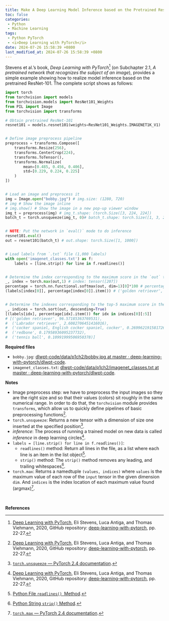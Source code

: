 ```yaml
---
title: Make A Deep Learning Model Inference based on the Pretrained ResNet-101
toc: false
categories:
 - Python
 - Machine Learning
tags:
 - Python PyTorch
 - <i>Deep Learning with PyTorch</i>
date: 2024-07-26 15:58:39 +0800
last_modified_at: 2024-07-26 15:58:39 +0800
---
```


Stevens et al.’s book, *Deep Learning with PyTorch*[^1] (on Subchapter 2.1, *A pretrained network that recognizes the subject of an image*), provides a simple example showing how to realize model inference based on the pretrained ResNet-101. The complete script shows as follows:

```python
import torch
from torchvision import models
from torchvision.models import ResNet101_Weights
from PIL import Image
from torchvision import transforms

# Obtain pretrained ResNet-101
resnet101 = models.resnet101(weights=ResNet101_Weights.IMAGENET1K_V1)


# Define image preprocess pipeline
preprocess = transforms.Compose([
    transforms.Resize(256),
    transforms.CenterCrop(224),
    transforms.ToTensor(),
    transforms.Normalize(
        mean=[0.485, 0.456, 0.406],
        std=[0.229, 0.224, 0.225]
    )
])


# Load an image and preprocess it
img = Image.open("bobby.jpg") # img.size: (1280, 720)
# img # Show the image inline
# img.show() # Show the image in a new pop-up viewer window
img_t = preprocess(img) # img_t.shape: (torch.Size([3, 224, 224])
batch_t = torch.unsqueeze(img_t, 0)# batch_t.shape: torch.Size([1, 3, 224, 224]))


# NOTE: Put the network in `eval()` mode to do inference
resnet101.eval()
out = resnet101(batch_t) # out.shape: torch.Size([1, 1000])


# Load labels from `.txt` file (1,000 labels)
with open('imagenet_classes.txt') as f:
    labels = [line.strip() for line in f.readlines()] 


# Determine the index corresponding to the maximum score in the `out` tensor
_, index = torch.max(out,1) # index: tensor([207])
percentage = torch.nn.functional.softmax(out, dim=1)[0]*100 # percentage.shape: torch.Size([1000])
(labels[index[0]], percentage[index[0]].item()) # ('golden retriever', 96.57185363769531)


# Determine the indexes corresponding to the top-5 maximum score in the `out` tensor
_, indices = torch.sort(out, descending=True)
[(labels[idx], percentage[idx].item()) for idx in indices[0][:5]]
# [('golden retriever', 96.57185363769531),
#  ('Labrador retriever', 2.6082706451416016),
#  ('cocker spaniel, English cocker spaniel, cocker', 0.2699621915817261),
#  ('redbone', 0.17958936095237732),
#  ('tennis ball', 0.10991999506950378)]
```

**Required files**

- `bobby.jpg`: [dlwpt-code/data/p1ch2/bobby.jpg at master · deep-learning-with-pytorch/dlwpt-code](https://github.com/deep-learning-with-pytorch/dlwpt-code/blob/master/data/p1ch2/bobby.jpg).
- `imagenet_classes.txt`: [dlwpt-code/data/p1ch2/imagenet_classes.txt at master · deep-learning-with-pytorch/dlwpt-code](https://github.com/deep-learning-with-pytorch/dlwpt-code/blob/master/data/p1ch2/imagenet_classes.txt).

**Notes**

- Image preprocess step: we have to preprocess the input images so they are the right size and so that their values (colors) sit roughly in the same numerical range. In order to do that, the `torchvision` module provides `transforms`, which allow us to quickly define pipelines of basic preprocessing functions[^1].
- `torch.unsqueeze`: Returns a new tensor with a dimension of size one inserted at the specified position[^2].
- *inference*: The process of running a trained model on new data is called *inference* in deep learning circles[^1].
- `labels = [line.strip() for line in f.readlines()]`:
  - `readlines()` method: Return all lines in the file, as a list where each line is an item in the list object[^4].
  - `strip()` method: The `strip()` method removes any leading, and trailing whitespaces[^3].
- `torch.max`: Returns a namedtuple `(values, indices)` where `values` is the maximum value of each row of the `input` tensor in the given dimension `dim`. And `indices` is the index location of each maximum value found (argmax)[^5].

<br>

**References**

[^1]: [Deep Learning with PyTorch](https://isip.piconepress.com/courses/temple/ece_4822/resources/books/Deep-Learning-with-PyTorch.pdf), Eli Stevens, Luca Antiga, and Thomas Viehmann, 2020, GitHub repository: [deep-learning-with-pytorch](https://github.com/deep-learning-with-pytorch/dlwpt-code), pp. 22-27.
[^2]: [`torch.unsqueeze` — PyTorch 2.4 documentation](https://pytorch.org/docs/stable/generated/torch.unsqueeze.html).
[^3]: [Python String `strip()` Method](https://www.w3schools.com/python/ref_string_strip.asp).
[^4]: [Python File `readlines() `Method](https://www.w3schools.com/python/ref_file_readlines.asp).
[^5]: [`torch.max` — PyTorch 2.4 documentation](https://pytorch.org/docs/stable/generated/torch.max.html).
